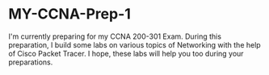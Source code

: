 # MY-CCNA-Prep-1
I'm currently preparing for my CCNA 200-301 Exam. During this preparation, I build some labs on various topics of Networking with the help of Cisco Packet Tracer.  I hope, these labs will help you too during your preparations.
